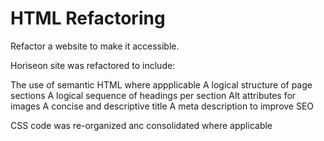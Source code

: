 # HTML Refactoring
Refactor a website to make it accessible.

Horiseon site was refactored to include:

The use of semantic HTML where appplicable
A logical structure of page sections
A logical sequence of headings per section
Alt attributes for images
A concise and descriptive title
A meta description to improve SEO

CSS code was re-organized anc consolidated where applicable
